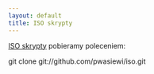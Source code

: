 ```yaml
---
layout: default
title: ISO skrypty
---
```


[ISO skrypty](http://github.com/pwasiewi/iso) pobieramy poleceniem:

git clone git://github.com/pwasiewi/iso.git

